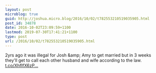 ```yaml
---
layout: post
microblog: true
guid: http://joshua.micro.blog/2016/10/02/t782553210519035905.html
post_id: 34878
date: 2016-10-02T23:09:59+1100
lastmod: 2019-07-30T17:41:21+1100
type: post
url: /2016/10/02/t782553210519035905.html
---
```

2yrs ago it was illegal for Josh &amp;amp; Amy to get married but in 3 weeks they'll get to call each other husband and wife according to the law. [t.co/XhfIfX6zP...](https://t.co/XhfIfX6zPW)
